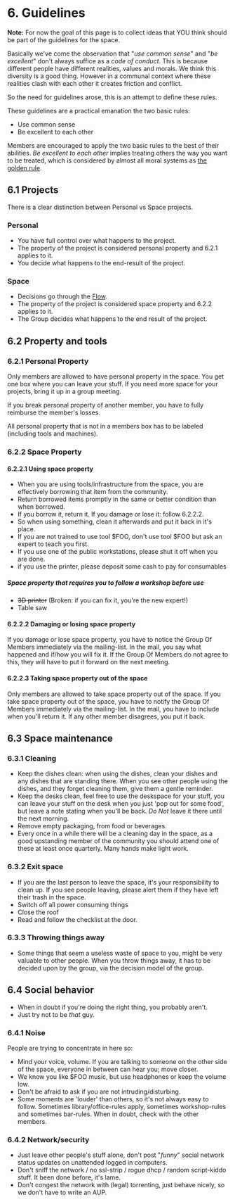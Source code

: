 # 6. Guidelines

**Note:** For now the goal of this page is to collect ideas that YOU think should be part of the guidelines for the space.

Basically we've come the observation that "*use common sense*" and "*be excellent*" don't always suffice as a *code of conduct*. This is because different people have different realities, values and morals. We think this diversity is a good thing. However in a communal context where these realities clash with each other it creates friction and conflict.

So the need for guidelines arose, this is an attempt to define these rules.

These guidelines are a practical emanation the two basic rules:

* Use common sense
* Be excellent to each other

Members are encouraged to apply the two basic rules to the best of their abilities. *Be excellent to each other* implies treating others the way you want to be treated, which is considered by almost all moral systems as [the golden rule](http://en.wikipedia.org/wiki/Golden_Rule).

## 6.1 Projects

There is a clear distinction between Personal vs Space projects.

### Personal

* You have full control over what happens to the project.
* The property of the project is considered personal property and 6.2.1 applies to it.
* You decide what happens to the end-result of the project.

### Space

* Decisions go through the [Flow](flow.md).
* The property of the project is considered space property and 6.2.2 applies to it.
* The Group decides what happens to the end result of the project.

## 6.2 Property and tools

### 6.2.1 Personal Property

Only members are allowed to have personal property in the space. You get one box where you can leave your stuff. If you need more space for your projects, bring it up in a group meeting.

If you break personal property of another member, you have to fully reimburse the member's losses.

All personal property that is not in a members box has to be labeled (including tools and machines).

### 6.2.2 Space Property

#### 6.2.2.1 Using space property

* When you are using tools/infrastructure from the space, you are effectively borrowing that item from the community.
* Return borrowed items promptly in the same or better condition than when borrowed.
* If you borrow it, return it. If you damage or lose it: follow 6.2.2.2.
* So when using something, clean it afterwards and put it back in it's place.
* If you  are not trained to use tool $FOO, don't use tool $FOO but ask an expert to teach you first.
* If you use one of the public workstations, please shut it off when you are done.
* if you use the printer, please deposit some cash to pay for consumables

##### Space property that requires you to follow a workshop before use

* ~~3D printer~~ (Broken: if you can fix it, you're the new expert!)
* Table saw

#### 6.2.2.2 Damaging or losing space property

If you damage or lose space property, you have to notice the Group Of Members immediately via the mailing-list. In the mail, you say what happened and if/how you will fix it. If the Group Of Members do not agree to this, they will have to put it forward on the next meeting.

#### 6.2.2.3 Taking space property out of the space

Only members are allowed to take space property out of the space. If you take space property out of the space, you have to notify the Group Of Members immediately via the mailing-list. In the mail, you have to include when you'll return it. If any other member disagrees, you put it back.

## 6.3 Space maintenance

### 6.3.1 Cleaning

* Keep the dishes clean: when using the dishes, clean your dishes and any dishes that are standing there. When you see other people using the dishes, and they forget cleaning them, give them a gentle reminder.
* Keep the desks clean, feel free to use the deskspace for your stuff, you can leave your stuff on the desk when you just 'pop out for some food', but leave a note stating when you'll be back. _Do Not_ leave it there until the next morning.
* Remove empty packaging, from food or beverages.
* Every once in a while there will be a cleaning day in the space, as a good upstanding member of the community you should attend one of these at least once quarterly. Many hands make light work.

### 6.3.2 Exit space

* If you are the last person to leave the space, it's your responsibility to clean up. If you see people leaving, please alert them if they have left their trash in the space.
* Switch off all power consuming things
* Close the roof
* Read and follow the checklist at the door.

### 6.3.3 Throwing things away

* Some things that seem a useless waste of space to you, might be very valuable to other people. When you throw things away, it has to be decided upon by the group, via the decision model of the group.

## 6.4 Social behavior

* When in doubt if you're doing the right thing, you probably aren't.
* Just try not to be *that* guy.

### 6.4.1 Noise

People are trying to concentrate in here so:

* Mind your voice, volume. If you are talking to someone on the other side of the space, everyone in between can hear you; move closer.
* We know you like $FOO music, but use headphones or keep the volume low.
* Don't be afraid to ask if you are not intruding/disturbing.
* Some moments are 'louder' than others, so it's not always easy to follow. Sometimes library/office-rules apply, sometimes workshop-rules and sometimes bar-rules. When in doubt, check with the other members.

### 6.4.2 Network/security

* Just leave other people's stuff alone, don't post "*funny*" social network status updates on unattended logged in computers.
* Don't sniff the network / no ssl-strip /  rogue dhcp / random script-kiddo stuff. It been done before, it's lame.
* Don't congest the network with (legal) torrenting, just behave nicely, so we don't have to write an AUP.
